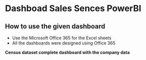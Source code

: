 # Dashboad Sales Sences PowerBI

## How to use the given dashboard

- Use the Microsoft Office 365 for the Excel sheets </br>
- All the dashboards were designed using Office 365


**Census dataset complete dashboard with the company data**
